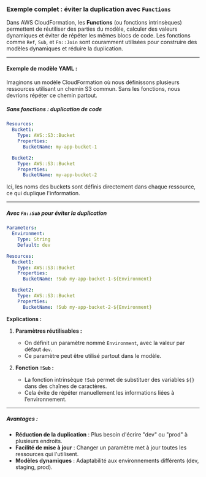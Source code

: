 
### **Exemple complet : éviter la duplication avec `Functions`**

Dans AWS CloudFormation, les **Functions** (ou fonctions intrinsèques) permettent de réutiliser des parties du modèle, calculer des valeurs dynamiques et éviter de répéter les mêmes blocs de code. Les fonctions comme `Ref`, `Sub`, et `Fn::Join` sont couramment utilisées pour construire des modèles dynamiques et réduire la duplication.

---

#### **Exemple de modèle YAML :**
Imaginons un modèle CloudFormation où nous définissons plusieurs ressources utilisant un chemin S3 commun. Sans les fonctions, nous devrions répéter ce chemin partout.

##### **Sans fonctions : duplication de code**
```yaml
Resources:
  Bucket1:
    Type: AWS::S3::Bucket
    Properties:
      BucketName: my-app-bucket-1

  Bucket2:
    Type: AWS::S3::Bucket
    Properties:
      BucketName: my-app-bucket-2
```

Ici, les noms des buckets sont définis directement dans chaque ressource, ce qui duplique l'information.

---

##### **Avec `Fn::Sub` pour éviter la duplication**
```yaml
Parameters:
  Environment:
    Type: String
    Default: dev

Resources:
  Bucket1:
    Type: AWS::S3::Bucket
    Properties:
      BucketName: !Sub my-app-bucket-1-${Environment}

  Bucket2:
    Type: AWS::S3::Bucket
    Properties:
      BucketName: !Sub my-app-bucket-2-${Environment}
```

**Explications :**
1. **Paramètres réutilisables :**
   - On définit un paramètre nommé `Environment`, avec la valeur par défaut `dev`.
   - Ce paramètre peut être utilisé partout dans le modèle.

2. **Fonction `!Sub` :**
   - La fonction intrinsèque `!Sub` permet de substituer des variables `${}` dans des chaînes de caractères.
   - Cela évite de répéter manuellement les informations liées à l’environnement.

---

##### **Avantages :**
- **Réduction de la duplication** : Plus besoin d'écrire "dev" ou "prod" à plusieurs endroits.
- **Facilité de mise à jour** : Changer un paramètre met à jour toutes les ressources qui l'utilisent.
- **Modèles dynamiques** : Adaptabilité aux environnements différents (dev, staging, prod).


